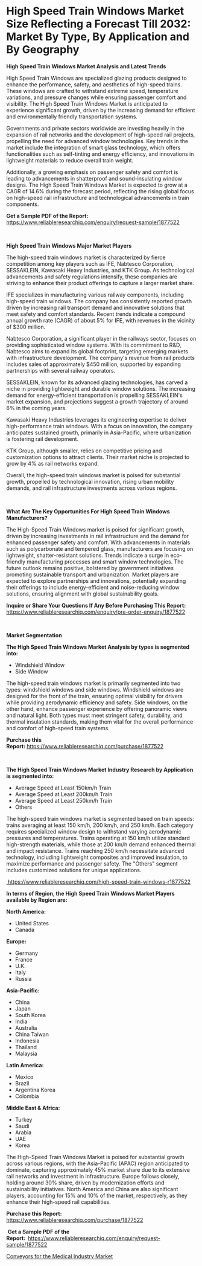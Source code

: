 <p><h1>High Speed Train Windows Market Size Reflecting a Forecast Till 2032: Market By Type, By Application and By Geography</h1></p><p><strong>High Speed Train Windows Market Analysis and Latest Trends</strong></p>
<p><p>High Speed Train Windows are specialized glazing products designed to enhance the performance, safety, and aesthetics of high-speed trains. These windows are crafted to withstand extreme speed, temperature variations, and pressure changes while ensuring passenger comfort and visibility. The High Speed Train Windows Market is anticipated to experience significant growth, driven by the increasing demand for efficient and environmentally friendly transportation systems. </p><p>Governments and private sectors worldwide are investing heavily in the expansion of rail networks and the development of high-speed rail projects, propelling the need for advanced window technologies. Key trends in the market include the integration of smart glass technology, which offers functionalities such as self-tinting and energy efficiency, and innovations in lightweight materials to reduce overall train weight.</p><p>Additionally, a growing emphasis on passenger safety and comfort is leading to advancements in shatterproof and sound-insulating window designs. The High Speed Train Windows Market is expected to grow at a CAGR of 14.6% during the forecast period, reflecting the rising global focus on high-speed rail infrastructure and technological advancements in train components.</p></p>
<p><strong>Get a Sample PDF of the Report:&nbsp;</strong> <a href="https://www.reliableresearchiq.com/enquiry/request-sample/1877522?utm_campaign=2734&utm_medium=2&utm_source=Github&utm_content=ia&utm_term=28022025&utm_id=high-speed-train-windows">https://www.reliableresearchiq.com/enquiry/request-sample/1877522</a></p>
<p>&nbsp;</p>
<p><strong>High Speed Train Windows Major Market Players</strong></p>
<p><p>The high-speed train windows market is characterized by fierce competition among key players such as IFE, Nabtesco Corporation, SESSAKLEIN, Kawasaki Heavy Industries, and KTK Group. As technological advancements and safety regulations intensify, these companies are striving to enhance their product offerings to capture a larger market share.</p><p>IFE specializes in manufacturing various railway components, including high-speed train windows. The company has consistently reported growth driven by increasing rail transport demand and innovative solutions that meet safety and comfort standards. Recent trends indicate a compound annual growth rate (CAGR) of about 5% for IFE, with revenues in the vicinity of $300 million.</p><p>Nabtesco Corporation, a significant player in the railways sector, focuses on providing sophisticated window systems. With its commitment to R&D, Nabtesco aims to expand its global footprint, targeting emerging markets with infrastructure development. The company's revenue from rail products includes sales of approximately $450 million, supported by expanding partnerships with several railway operators.</p><p>SESSAKLEIN, known for its advanced glazing technologies, has carved a niche in providing lightweight and durable window solutions. The increasing demand for energy-efficient transportation is propelling SESSAKLEIN's market expansion, and projections suggest a growth trajectory of around 6% in the coming years.</p><p>Kawasaki Heavy Industries leverages its engineering expertise to deliver high-performance train windows. With a focus on innovation, the company anticipates sustained growth, primarily in Asia-Pacific, where urbanization is fostering rail development.</p><p>KTK Group, although smaller, relies on competitive pricing and customization options to attract clients. Their market niche is projected to grow by 4% as rail networks expand.</p><p>Overall, the high-speed train windows market is poised for substantial growth, propelled by technological innovation, rising urban mobility demands, and rail infrastructure investments across various regions.</p></p>
<p>&nbsp;</p>
<p><strong>What Are The Key Opportunities For High Speed Train Windows Manufacturers?</strong></p>
<p><p>The High-Speed Train Windows market is poised for significant growth, driven by increasing investments in rail infrastructure and the demand for enhanced passenger safety and comfort. With advancements in materials such as polycarbonate and tempered glass, manufacturers are focusing on lightweight, shatter-resistant solutions. Trends indicate a surge in eco-friendly manufacturing processes and smart window technologies. The future outlook remains positive, bolstered by government initiatives promoting sustainable transport and urbanization. Market players are expected to explore partnerships and innovations, potentially expanding their offerings to include energy-efficient and noise-reducing window solutions, ensuring alignment with global sustainability goals.</p></p>
<p><strong>Inquire or Share Your Questions If Any Before Purchasing This Report:</strong> <a href="https://www.reliableresearchiq.com/enquiry/pre-order-enquiry/1877522?utm_campaign=2734&utm_medium=2&utm_source=Github&utm_content=ia&utm_term=28022025&utm_id=high-speed-train-windows">https://www.reliableresearchiq.com/enquiry/pre-order-enquiry/1877522</a></p>
<p>&nbsp;</p>
<p><strong>Market Segmentation</strong></p>
<p><strong>The High Speed Train Windows Market Analysis by types is segmented into:</strong></p>
<p><ul><li>Windshield Window</li><li>Side Window</li></ul></p>
<p><p>The high-speed train windows market is primarily segmented into two types: windshield windows and side windows. Windshield windows are designed for the front of the train, ensuring optimal visibility for drivers while providing aerodynamic efficiency and safety. Side windows, on the other hand, enhance passenger experience by offering panoramic views and natural light. Both types must meet stringent safety, durability, and thermal insulation standards, making them vital for the overall performance and comfort of high-speed train systems.</p></p>
<p><strong>Purchase this Report:&nbsp;</strong><a href="https://www.reliableresearchiq.com/purchase/1877522?utm_campaign=2734&utm_medium=2&utm_source=Github&utm_content=ia&utm_term=28022025&utm_id=high-speed-train-windows">https://www.reliableresearchiq.com/purchase/1877522</a></p>
<p>&nbsp;</p>
<p><strong>The High Speed Train Windows Market Industry Research by Application is segmented into:</strong></p>
<p><ul><li>Average Speed at Least 150km/h Train</li><li>Average Speed at Least 200km/h Train</li><li>Average Speed at Least 250km/h Train</li><li>Others</li></ul></p>
<p><p>The high-speed train windows market is segmented based on train speeds: trains averaging at least 150 km/h, 200 km/h, and 250 km/h. Each category requires specialized window design to withstand varying aerodynamic pressures and temperatures. Trains operating at 150 km/h utilize standard high-strength materials, while those at 200 km/h demand enhanced thermal and impact resistance. Trains reaching 250 km/h necessitate advanced technology, including lightweight composites and improved insulation, to maximize performance and passenger safety. The "Others" segment includes customized solutions for unique applications.</p></p>
<p><a href="https://www.reliableresearchiq.com/high-speed-train-windows-r1877522?utm_campaign=2734&utm_medium=2&utm_source=Github&utm_content=ia&utm_term=28022025&utm_id=high-speed-train-windows">&nbsp;https://www.reliableresearchiq.com/high-speed-train-windows-r1877522</a></p>
<p><strong>In terms of Region, the High Speed Train Windows Market Players available by Region are:</strong></p>
<p>
    <p> <strong> North America: </strong>
        <ul>
            <li>United States</li>
            <li>Canada</li>
        </ul>
        </p> 
    <p> <strong> Europe: </strong>
        <ul>
            <li>Germany</li>
            <li>France</li>
            <li>U.K.</li>
            <li>Italy</li>
            <li>Russia</li>
        </ul>
        </p> 
    <p> <strong> Asia-Pacific: </strong>
        <ul>
            <li>China</li>
            <li>Japan</li>
            <li>South Korea</li>
            <li>India</li>
            <li>Australia</li>
            <li>China Taiwan</li>
            <li>Indonesia</li>
            <li>Thailand</li>
            <li>Malaysia</li>
        </ul>
        </p> 
    <p> <strong> Latin America: </strong>
        <ul>
            <li>Mexico</li>
            <li>Brazil</li>
            <li>Argentina Korea</li>
            <li>Colombia</li>
        </ul>
        </p> 
    <p> <strong> Middle East & Africa: </strong>
        <ul>
            <li>Turkey</li>
            <li>Saudi</li>
            <li>Arabia</li>
            <li>UAE</li>
            <li>Korea</li>
        </ul>
    </p>
    </p>
<p><p>The High-Speed Train Windows Market is poised for substantial growth across various regions, with the Asia-Pacific (APAC) region anticipated to dominate, capturing approximately 45% market share due to its extensive rail networks and investment in infrastructure. Europe follows closely, holding around 30% share, driven by modernization efforts and sustainability initiatives. North America and China are also significant players, accounting for 15% and 10% of the market, respectively, as they enhance their high-speed rail capabilities.</p></p>
<p><strong>Purchase this Report: </strong><a href="https://www.reliableresearchiq.com/purchase/1877522?utm_campaign=2734&utm_medium=2&utm_source=Github&utm_content=ia&utm_term=28022025&utm_id=high-speed-train-windows">https://www.reliableresearchiq.com/purchase/1877522</a></p>
<p>&nbsp;<strong>Get a Sample PDF of the Report:&nbsp;&nbsp;</strong><a href="https://www.reliableresearchiq.com/enquiry/request-sample/1877522?utm_campaign=2734&utm_medium=2&utm_source=Github&utm_content=ia&utm_term=28022025&utm_id=high-speed-train-windows">https://www.reliableresearchiq.com/enquiry/request-sample/1877522</a></p>
<p><strong></strong></p>
<p><p><a href="https://github.com/vassihucz/Market-Research-Report-List-1/blob/main/conveyors-for-the-medical-industry-market.md?utm_campaign=2734&utm_medium=2&utm_source=Github&utm_content=ia&utm_term=28022025&utm_id=high-speed-train-windows">Conveyors for the Medical Industry Market</a></p></p>